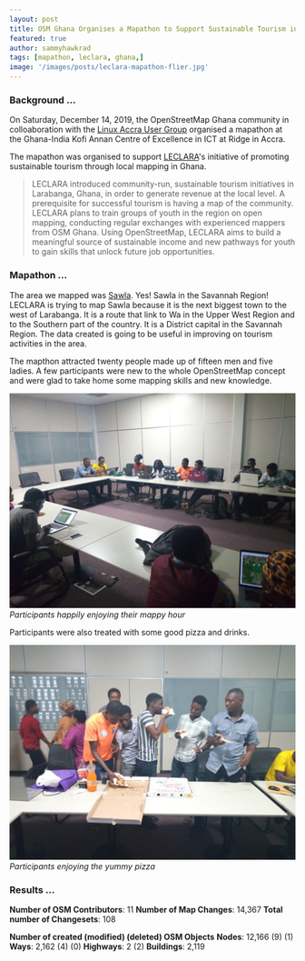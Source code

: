 ```yaml
---
layout: post
title: OSM Ghana Organises a Mapathon to Support Sustainable Tourism in Larabanga
featured: true
author: sammyhawkrad
tags: [mapathon, leclara, ghana,]
image: '/images/posts/leclara-mapathon-flier.jpg'
---
```


### Background ...

On Saturday, December 14, 2019, the OpenStreetMap Ghana community in colloaboration with the [Linux Accra User Group](https://linuxaccra.org/) organised a mapathon at the Ghana-India Kofi Annan Centre of Excellence in ICT at Ridge in Accra.

The mapathon was organised to support [LECLARA](https://twitter.com/leclaragh)'s initiative of promoting sustainable tourism through local mapping in Ghana.

> LECLARA introduced community-run, sustainable tourism initiatives in Larabanga, Ghana, in order to generate revenue at the local level. A prerequisite for successful tourism is having a map of the community. LECLARA plans to train groups of youth in the region on open mapping, conducting regular exchanges with experienced mappers from OSM Ghana. Using OpenStreetMap, LECLARA aims to build a meaningful source of sustainable income and new pathways for youth to gain skills that unlock future job opportunities.

### Mapathon ...

The area we mapped was [Sawla](https://en.wikipedia.org/wiki/Sawla,_Ghana). Yes! Sawla in the Savannah Region! LECLARA is trying to map Sawla because it is the next biggest town to the west of Larabanga.  It is a route that link to Wa in the Upper West Region and to the Southern part of the country. It is a District capital in the Savannah Region. The data created is going to be useful in improving on tourism activities in the area.

The mapthon attracted twenty people made up of fifteen men and five ladies. A few participants were new to the whole OpenStreetMap concept and were glad to take home some mapping skills and new knowledge.

![Participants busily mapping](/images/posts/mapathon-hour.jpg)
*Participants happily enjoying their mappy hour*

Participants were also treated with some good pizza and drinks.

![Participants enjoy their pizza](/images/posts/pizza-time.jpg)
*Participants enjoying the yummy pizza*

### Results ...

**Number of OSM Contributors**: 11
**Number of Map Changes**: 14,367
**Total number of Changesets**: 108

**Number of created (modified) (deleted) OSM Objects**
**Nodes**: 12,166 (9) (1)
**Ways**: 2,162 (4) (0)
**Highways**: 2 (2)
**Buildings**: 2,119
